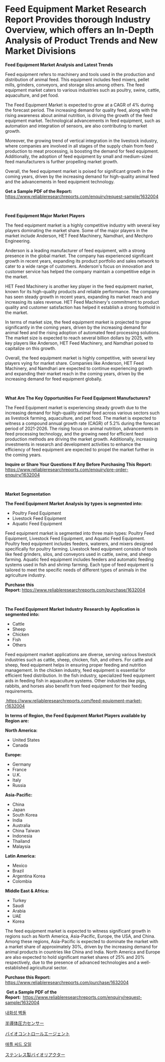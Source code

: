 <p><h1>Feed Equipment Market Research Report Provides thorough Industry Overview, which offers an In-Depth Analysis of Product Trends and New Market Divisions</h1></p><p><strong>Feed Equipment Market Analysis and Latest Trends</strong></p>
<p><p>Feed equipment refers to machinery and tools used in the production and distribution of animal feed. This equipment includes feed mixers, pellet mills, grinders, conveyors, and storage silos among others. The feed equipment market caters to various industries such as poultry, swine, cattle, aquaculture, and pet food.</p><p>The Feed Equipment Market is expected to grow at a CAGR of 4% during the forecast period. The increasing demand for quality feed, along with the rising awareness about animal nutrition, is driving the growth of the feed equipment market. Technological advancements in feed equipment, such as automation and integration of sensors, are also contributing to market growth.</p><p>Moreover, the growing trend of vertical integration in the livestock industry, where companies are involved in all stages of the supply chain from feed production to meat processing, is boosting the demand for feed equipment. Additionally, the adoption of feed equipment by small and medium-sized feed manufacturers is further propelling market growth.</p><p>Overall, the feed equipment market is poised for significant growth in the coming years, driven by the increasing demand for high-quality animal feed and the advancements in feed equipment technology.</p></p>
<p><strong>Get a Sample PDF of the Report:&nbsp;</strong> <a href="https://www.reliableresearchreports.com/enquiry/request-sample/1632004">https://www.reliableresearchreports.com/enquiry/request-sample/1632004</a></p>
<p>&nbsp;</p>
<p><strong>Feed Equipment Major Market Players</strong></p>
<p><p>The feed equipment market is a highly competitive industry with several key players dominating the market share. Some of the major players in the market include Anderson, HET Feed Machinery, Namdhari, and Mechpro Engineering.</p><p>Anderson is a leading manufacturer of feed equipment, with a strong presence in the global market. The company has experienced significant growth in recent years, expanding its product portfolio and sales network to cater to a wide range of customers. Anderson's focus on innovation and customer service has helped the company maintain a competitive edge in the market.</p><p>HET Feed Machinery is another key player in the feed equipment market, known for its high-quality products and reliable performance. The company has seen steady growth in recent years, expanding its market reach and increasing its sales revenue. HET Feed Machinery's commitment to product quality and customer satisfaction has helped it establish a strong foothold in the market.</p><p>In terms of market size, the feed equipment market is projected to grow significantly in the coming years, driven by the increasing demand for animal feed and the rising adoption of automated feed processing solutions. The market size is expected to reach several billion dollars by 2025, with key players like Anderson, HET Feed Machinery, and Namdhari poised to capitalize on this growth.</p><p>Overall, the feed equipment market is highly competitive, with several key players vying for market share. Companies like Anderson, HET Feed Machinery, and Namdhari are expected to continue experiencing growth and expanding their market reach in the coming years, driven by the increasing demand for feed equipment globally.</p></p>
<p>&nbsp;</p>
<p><strong>What Are The Key Opportunities For Feed Equipment Manufacturers?</strong></p>
<p><p>The Feed Equipment market is experiencing steady growth due to the increasing demand for high-quality animal feed across various sectors such as livestock farming, aquaculture, and pet food. The market is expected to witness a compound annual growth rate (CAGR) of 5.2% during the forecast period of 2021-2026. The rising focus on animal nutrition, advancements in feed processing technology, and the growing need for efficient feed production methods are driving the market growth. Additionally, increasing investments in research and development activities to enhance the efficiency of feed equipment are expected to propel the market further in the coming years.</p></p>
<p><strong>Inquire or Share Your Questions If Any Before Purchasing This Report:</strong> <a href="https://www.reliableresearchreports.com/enquiry/pre-order-enquiry/1632004">https://www.reliableresearchreports.com/enquiry/pre-order-enquiry/1632004</a></p>
<p>&nbsp;</p>
<p><strong>Market Segmentation</strong></p>
<p><strong>The Feed Equipment Market Analysis by types is segmented into:</strong></p>
<p><ul><li>Poultry Feed Equipment</li><li>Livestock Feed Equipment</li><li>Aquatic Feed Equipment</li></ul></p>
<p><p>Feed equipment market is segmented into three main types: Poultry Feed Equipment, Livestock Feed Equipment, and Aquatic Feed Equipment. Poultry feed equipment includes feeders, waterers, and mixers designed specifically for poultry farming. Livestock feed equipment consists of tools like feed grinders, silos, and conveyors used in cattle, swine, and sheep farming. Aquatic feed equipment includes feeders and automatic feeding systems used in fish and shrimp farming. Each type of feed equipment is tailored to meet the specific needs of different types of animals in the agriculture industry.</p></p>
<p><strong>Purchase this Report:&nbsp;</strong><a href="https://www.reliableresearchreports.com/purchase/1632004">https://www.reliableresearchreports.com/purchase/1632004</a></p>
<p>&nbsp;</p>
<p><strong>The Feed Equipment Market Industry Research by Application is segmented into:</strong></p>
<p><ul><li>Cattle</li><li>Sheep</li><li>Chicken</li><li>Fish</li><li>Others</li></ul></p>
<p><p>Feed equipment market applications are diverse, serving various livestock industries such as cattle, sheep, chicken, fish, and others. For cattle and sheep, feed equipment helps in ensuring proper feeding and nutrition management. In the chicken industry, feed equipment is essential for efficient feed distribution. In the fish industry, specialized feed equipment aids in feeding fish in aquaculture systems. Other industries like pigs, rabbits, and horses also benefit from feed equipment for their feeding requirements.</p></p>
<p><a href="https://www.reliableresearchreports.com/feed-equipment-market-r1632004">&nbsp;https://www.reliableresearchreports.com/feed-equipment-market-r1632004</a></p>
<p><strong>In terms of Region, the Feed Equipment Market Players available by Region are:</strong></p>
<p>
    <p> <strong> North America: </strong>
        <ul>
            <li>United States</li>
            <li>Canada</li>
        </ul>
        </p> 
    <p> <strong> Europe: </strong>
        <ul>
            <li>Germany</li>
            <li>France</li>
            <li>U.K.</li>
            <li>Italy</li>
            <li>Russia</li>
        </ul>
        </p> 
    <p> <strong> Asia-Pacific: </strong>
        <ul>
            <li>China</li>
            <li>Japan</li>
            <li>South Korea</li>
            <li>India</li>
            <li>Australia</li>
            <li>China Taiwan</li>
            <li>Indonesia</li>
            <li>Thailand</li>
            <li>Malaysia</li>
        </ul>
        </p> 
    <p> <strong> Latin America: </strong>
        <ul>
            <li>Mexico</li>
            <li>Brazil</li>
            <li>Argentina Korea</li>
            <li>Colombia</li>
        </ul>
        </p> 
    <p> <strong> Middle East & Africa: </strong>
        <ul>
            <li>Turkey</li>
            <li>Saudi</li>
            <li>Arabia</li>
            <li>UAE</li>
            <li>Korea</li>
        </ul>
    </p>
    </p>
<p><p>The feed equipment market is expected to witness significant growth in regions such as North America, Asia-Pacific, Europe, the USA, and China. Among these regions, Asia-Pacific is expected to dominate the market with a market share of approximately 30%, driven by the increasing demand for animal products in countries like China and India. North America and Europe are also expected to hold significant market shares of 25% and 20% respectively, due to the presence of advanced technologies and a well-established agricultural sector.</p></p>
<p><strong>Purchase this Report: </strong><a href="https://www.reliableresearchreports.com/purchase/1632004">https://www.reliableresearchreports.com/purchase/1632004</a></p>
<p>&nbsp;<strong>Get a Sample PDF of the Report:&nbsp;&nbsp;</strong><a href="https://www.reliableresearchreports.com/enquiry/request-sample/1632004">https://www.reliableresearchreports.com/enquiry/request-sample/1632004</a></p>
<p><strong></strong></p>
<p><p><a href="https://github.com/novabrown3/Market-Research-Report-List-1/blob/main/471007431908.md">내화성 벽돌</a></p><p><a href="https://medium.com/@drewosciski565654/%E5%8D%8A%E5%B0%8E%E4%BD%93%E5%9C%A7%E5%8A%9B%E3%82%BB%E3%83%B3%E3%82%B5%E3%83%BC%E5%B8%82%E5%A0%B4%E3%81%AE%E8%A6%8F%E6%A8%A1%E3%81%A8%E5%B8%82%E5%A0%B4%E5%8B%95%E5%90%91-%E5%AE%8C%E5%85%A8%E3%81%AA%E6%A5%AD%E7%95%8C%E6%A6%82%E8%A6%81-2024%E5%B9%B4%E3%81%8B%E3%82%892031%E5%B9%B4-f2beef34f2f8">半導体圧力センサー</a></p><p><a href="https://medium.com/@addiehirthe05/%E7%94%9F%E7%89%A9%E5%88%B6%E5%BE%80%E6%A0%B8%E8%B3%87%E7%94%A3%E5%B8%82%E5%A0%B4%E5%A0%B1%E5%91%8A%E6%8F%AD%E7%A4%BA%E4%BA%86%E6%AD%A4%E5%B8%82%E5%A0%B4%E7%9A%84%E6%9C%80%E6%96%B0%E8%B6%A8%E5%8B%A2%E5%92%8C%E5%A2%9E%E9%95%B7%E6%A9%9F%E6%9C%83-adc38155cf58">バイオコントロールエージェント</a></p><p><a href="https://github.com/durgin521/Market-Research-Report-List-1/blob/main/517018531909.md">애플 씨드 오일</a></p><p><a href="https://github.com/pepo3k/Market-Research-Report-List-1/blob/main/458781034555.md">ステンレス製バイオリアクター</a></p></p>